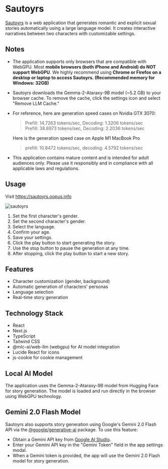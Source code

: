 # Sautoyrs

[Sautoyrs](https://sautoyrs.oopus.info) is a web application that generates romantic and explicit sexual stories automatically using a large language model. It creates interactive narratives between two characters with customizable settings.

## Notes

- The application supports only browsers that are compatible with WebGPU. Most **mobile browsers (both iPhone and Android) do NOT support WebGPU**. We highly recommend using **Chrome or Firefox on a desktop or laptop to access Sautoyrs. (Recommended memory for Windows: 32GB)**
- Sautoyrs downloads the Gemma-2-Ataraxy-9B model (~5.2 GB) to your browser cache. To remove the cache, click the settings icon and select "Remove LLM Cache."  
- For reference, here are generation speed cases on Nvidia GTX 3070:  
  > Prefill: 14.7263 tokens/sec, Decoding: 1.3206 tokens/sec  
  > Prefill: 38.6973 tokens/sec, Decoding: 2.2036 tokens/sec  

  Here is the generation speed case on Apple M1 MacBook Pro
  >  prefill: 10.8472 tokens/sec, decoding: 4.5792 tokens/sec

- This application contains mature content and is intended for adult audiences only. Please use it responsibly and in compliance with all applicable laws and regulations.  

## Usage

Visit https://sautoyrs.oopus.info

![sautoyrs](https://github.com/user-attachments/assets/981613d3-aedb-4abb-b32f-34e429d94ee6)

1. Set the first character's gender.  
2. Set the second character's gender.  
3. Select the language.  
4. Confirm your age.  
5. Save your settings.  
6. Click the play button to start generating the story.  
7. Use the stop button to pause the generation at any time.  
8. After stopping, click the play button to start a new story.  

## Features

- Character customization (gender, background)  
- Automatic generation of characters' personas  
- Language selection  
- Real-time story generation 

## Technology Stack

- React
- Next.js
- TypeScript
- Tailwind CSS
- @mlc-ai/web-llm (webgpu) for AI model integration
- Lucide React for icons
- js-cookie for cookie management

## Local AI Model

The application uses the Gemma-2-Ataraxy-9B model from Hugging Face for story generation. The model is loaded and run directly in the browser using WebGPU technology.

## Gemini 2.0 Flash Model

Sautoyrs also supports story generation using Google's Gemini 2.0 Flash API via the [@google/generative-ai](https://www.npmjs.com/package/@google/generative-ai) package. To use this feature:

- Obtain a Gemini API key from [Google AI Studio](https://aistudio.google.com/app/apikey).
- Enter your Gemini API key in the "Gemini Token" field in the app settings modal.
- When a Gemini token is provided, the app will use the Gemini 2.0 Flash model for story generation.
